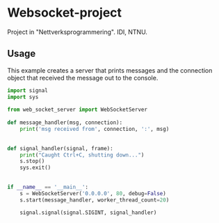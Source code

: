 # Websocket-project
Project in "Nettverksprogrammering". IDI, NTNU.

## Usage
This example creates a server that prints messages and the connection object that received the message out to the console.

```python
import signal
import sys
 
from web_socket_server import WebSocketServer
 
def message_handler(msg, connection):
    print('msg received from', connection, ':', msg)
 
 
def signal_handler(signal, frame):
    print("Caught Ctrl+C, shutting down...")
    s.stop()
    sys.exit()
 
 
if __name__ == '__main__':
    s = WebSocketServer('0.0.0.0', 80, debug=False)
    s.start(message_handler, worker_thread_count=20)
 
    signal.signal(signal.SIGINT, signal_handler)
```